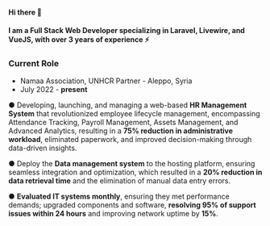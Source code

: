 

#### Hi there 👋
#### I am a **Full Stack Web Developer** specializing in Laravel, Livewire, and VueJS, with over **3 years** of experience ⚡

### **Current Role**

- Namaa Association, UNHCR Partner - Aleppo, Syria
- July 2022  - **present**

● Developing, launching, and managing a web-based **HR Management System** that revolutionized employee lifecycle management, encompassing Attendance Tracking, Payroll Management, Assets Management, and Advanced Analytics, resulting in a **75% reduction in administrative workload**, eliminated paperwork, and improved decision-making through data-driven insights.

● Deploy the **Data management system** to the hosting platform, ensuring seamless integration and optimization, which resulted in a **20% reduction in data retrieval time** and the elimination of manual data entry errors.

● **Evaluated IT systems monthly**, ensuring they met performance demands; upgraded components and software, **resolving 95% of support issues within 24 hours** and improving network uptime by **15%**.

<!--
**amralsaleeh/amralsaleeh** is a ✨ _special_ ✨ repository because its `README.md` (this file) appears on your GitHub profile.

Here are some ideas to get you started:

- 🔭 I’m currently working on ...
- 🌱 I’m currently learning ...
- 👯 I’m looking to collaborate on ...
- 🤔 I’m looking for help with ...
- 💬 Ask me about ...
- 📫 How to reach me: ...
- 😄 Pronouns: ...
- ⚡ Fun fact: ...
-->
